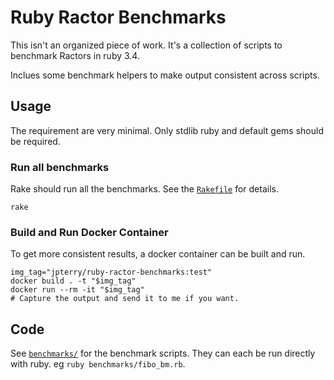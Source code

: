 # Ruby Ractor Benchmarks
This isn't an organized piece of work. It's a collection of scripts to benchmark Ractors in ruby 3.4.

Inclues some benchmark helpers to make output consistent across scripts.

## Usage
The requirement are very minimal. Only stdlib ruby and default gems should be required.

### Run all benchmarks
Rake should run all the benchmarks. See the [`Rakefile`](Rakefile) for details.
```
rake
```

### Build and Run Docker Container
To get more consistent results, a docker container can be built and run.

```
img_tag="jpterry/ruby-ractor-benchmarks:test"
docker build . -t "$img_tag"
docker run --rm -it "$img_tag"
# Capture the output and send it to me if you want.
```

## Code
See [`benchmarks/`](benchmarks/) for the benchmark scripts. They can each be run directly with ruby. eg `ruby benchmarks/fibo_bm.rb`.
